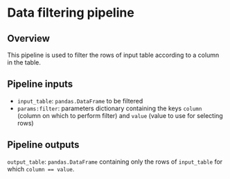 # Data filtering pipeline

## Overview

This pipeline is used to filter the rows of input table according to a column in the table. 

## Pipeline inputs

* `input_table`: `pandas.DataFrame` to be filtered
* `params:filter`: parameters dictionary containing the keys `column` (column on which to perform filter) and `value` (value to use for selecting rows) 

## Pipeline outputs

`output_table`: `pandas.DataFrame` containing only the rows of `input_table` for which `column == value`.
